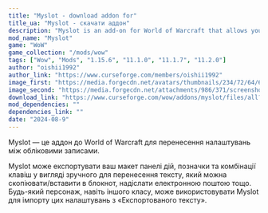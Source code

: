 ```yaml
---
title: "Myslot - download addon for"
title_ua: "Myslot - скачати аддон"
description: "Myslot is an add-on for World of Warcraft that allows you to transfer settings between accounts. Myslot can export your action bar layout, hotkeys, and keybindings as easy-to-transfer text that you can copy and paste into Notepad."
mod_name: "Myslot"
game: "WoW"
game_collection: "/mods/wow"
tags: ["Wow", "Mods", "1.15.6", "11.1.0", "11.1.7", "11.2.0"]
author: "oishii1992"
author_link: "https://www.curseforge.com/members/oishii1992"
image_first: "https://media.forgecdn.net/avatars/thumbnails/234/72/64/64/637076349637722937.png"
image_second: "https://media.forgecdn.net/attachments/986/371/screenshot-2024-10-08-161325.png"
download_link: "https://www.curseforge.com/wow/addons/myslot/files/all?page=1&pageSize=20"
mod_dependencies: ""
dependencies_link: ""
date: "2024-08-9"
---
```


Myslot — це аддон до World of Warcraft для перенесення налаштувань між обліковими записами.

Myslot може експортувати ваш макет панелі дій, позначки та комбінації клавіш у вигляді зручного для перенесення тексту, який можна скопіювати/вставити в блокнот, надіслати електронною поштою тощо. Будь-який персонаж, навіть іншого класу, може використовувати Myslot для імпорту цих налаштувань з «Експортованого тексту».